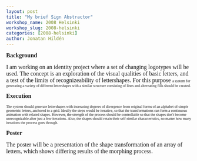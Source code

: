 ```yaml
---
layout: post
title: "My brief Sign Abstractor"
workshop_name: 2008 Helsinki 
workshop_slug: 2008-helsinki
categories: [2008-helsinki]
author: Jonatan Hildén
---
```

<p>
<span style="font-size: medium; font-family: georgia,palatino"><span style="font-family: georgia,palatino"><span style="font-family: georgia,palatino"><span style="font-family: georgia,palatino"><strong>Background</strong> </span></span></span></span>
</p>
<p>
<span style="font-size: medium; font-family: georgia,palatino"><span style="font-family: georgia,palatino"><span style="font-family: georgia,palatino"><span style="font-family: georgia,palatino">I am working on an identity project where a set of changing logotypes will be used. The concept is an exploration of the visual qualities of basic letters, and a test of the limits of recognizeability of lettershapes. For this purpose <span style="font-size: large; font-family: georgia,palatino"><span style="font-size: x-small; font-family: georgia,palatino">a system for generating a variety of different lettershapes with a similar structure consisting of lines and alternating fills should be created.</span></span></span></span></span></span>
</p>
<p>
<span style="font-size: medium; font-family: georgia,palatino"><span style="font-family: georgia,palatino"><span style="font-family: georgia,palatino">
</span></span></span>
</p>
<p>
<span style="font-size: medium; font-family: georgia,palatino"><span style="font-family: georgia,palatino"><span style="font-family: georgia,palatino"><strong>Execution</strong></span></span></span>
</p>
<p>
<span style="font-size: medium; font-family: georgia,palatino"><span style="font-family: georgia,palatino"><span style="font-family: georgia,palatino"><span style="font-family: georgia,palatino"><span style="font-size: large; font-family: georgia,palatino"><span style="font-size: x-small; font-family: georgia,palatino"> </span></span></span></span></span></span>
</p>
<p>
<span style="font-size: medium; font-family: georgia,palatino"><span style="font-family: georgia,palatino"><span style="font-family: georgia,palatino">
</span></span></span>
</p>
<p>
<span style="font-size: medium; font-family: georgia,palatino"><span style="font-family: georgia,palatino"><span style="font-family: georgia,palatino"><span style="font-family: georgia,palatino"><span style="font-size: large; font-family: georgia,palatino"><span style="font-size: x-small; font-family: georgia,palatino">The system should generate lettershapes with increasing degrees of divergence from original forms of an alphabet of simple geometric letters, anchored to a grid. Ideally the steps would be iterative, so that the transformations can form a continuous animation with related shapes. However, the strength of the process should be controllable so that the shapes don't become unrecognizable after just a few iterations. Also, the shapes should retain their self-similar characteristics, no matter how many iterations the process goes through. </span></span></span></span></span></span>
</p>
<p>
<span style="font-size: medium; font-family: georgia,palatino"><span style="font-family: georgia,palatino"><span style="font-family: georgia,palatino">
</span></span></span>
</p>
<p>
<span style="font-size: medium; font-family: georgia,palatino"><span style="font-family: georgia,palatino"><span style="font-family: georgia,palatino"><strong>Poster</strong></span></span></span> 
</p>
<p>
<span style="font-size: medium; font-family: georgia,palatino">
</span>
</p>
<p>
<span style="font-size: medium; font-family: georgia,palatino"><span style="font-family: georgia,palatino"><span style="font-family: georgia,palatino">
The poster will be a presentation of the shape transformation of an array of letters, which shows differing results of the morphing process. 
</span></span></span>
</p>
<p>
<span style="font-size: medium; font-family: georgia,palatino">
</span>
</p>
<p>
<span style="font-size: medium; font-family: georgia,palatino"><span style="font-family: georgia,palatino">
</span></span>
</p>

